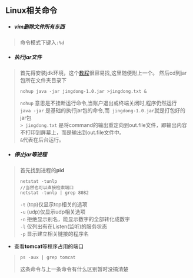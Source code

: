## Linux相关命令
  
  
* ##### vim删除文件所有东西  
> 命令模式下键入```:%d```  
* ##### 执行jar文件  
> 首先得安装jdk环境，这个[教程](https://blog.csdn.net/weixin_36241760/article/details/80322639)很容易找,这里随便附上一个。
> 然后cd到jar包所在文件夹目录下  
> ```shell
> nohup java -jar jingdong-1.0.jar >jingdong.txt &
> ```
> `nohup` 意思是不挂断运行命令,当账户退出或终端关闭时,程序仍然运行  
> `java -jar` 是基础的执行jar包的命令,而` jingdong-1.0.jar`就是打包好的jar包  
> `> jingdong.txt` 是将command的输出重定向到out.file文件，即输出内容不打印到屏幕上，而是输出到out.file文件中。  
> `&`代表在后台运行。  
* ##### 停止jar等进程  
> 首先找到进程的**pid**
> ```shell
> netstat -tunlp  
> //当然也可以直接检索端口
> netstat -tunlp | grep 8082
> ```
> `-t` (tcp)仅显示tcp相关的选项    
> `-u` (udp)仅显示udp相关选项  
> `-n` 拒绝显示别名，能显示数字的全部转化成数字  
> `-l` 仅列出有在Listen(监听)的服务状态  
> `-p` 显示建立相关链接的程序名  
* 查看**tomcat**等程序占用的端口
> ```shell
> ps -aux | grep tomcat
> ```
> 这条命令与上一条命令有什么区别暂时没搞清楚  
